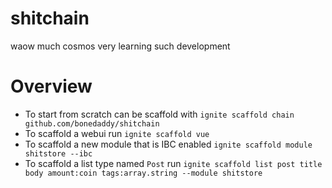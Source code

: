 # shitchain

waow much cosmos very learning such development

# Overview

* To start from scratch can be scaffold with `ignite scaffold chain github.com/bonedaddy/shitchain`
* To scaffold a webui run `ignite scaffold vue`
* To scaffold a new module that is IBC enabled `ignite scaffold module shitstore --ibc`
* To scaffold a list type named `Post` run `ignite scaffold list post title body amount:coin tags:array.string --module shitstore`
